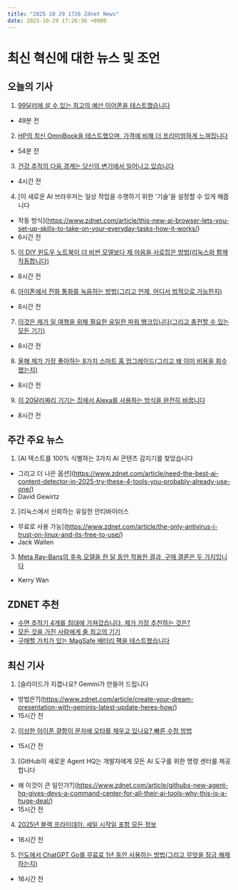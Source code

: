 ```yaml
---
title: "2025 10 29 1726 Zdnet News"
date: 2025-10-29 17:26:36 +0900
---
```


# 최신 혁신에 대한 뉴스 및 조언
## 오늘의 기사 

1. [99달러에 살 수 있는 최고의 예산 이어폰을 테스트했습니다](https://www.zdnet.com/article/ive-tested-dozens-of-budget-earbuds-these-are-the-best-you-can-get-for-99/) 
- 49분 전 

2. [HP의 최신 OmniBook을 테스트했으며, 가격에 비해 더 프리미엄하게 느껴집니다](https://www.zdnet.com/article/i-tested-hps-latest-omnibook-and-it-feels-more-premium-than-its-price-would-suggest/) 
- 54분 전 

3. [건강 추적의 다음 경계는 당신의 변기에서 일어나고 있습니다](https://www.zdnet.com/article/the-next-frontier-of-health-tracking-is-happening-in-your-toilet/) 
- 4시간 전 

4. [이 새로운 AI 브라우저는 일상 작업을 수행하기 위한 '기술'을 설정할 수 있게 해줍니다 
- 작동 방식](https://www.zdnet.com/article/this-new-ai-browser-lets-you-set-up-skills-to-take-on-your-everyday-tasks-how-it-works/) 
- 6시간 전 

5. [이 DIY 윈도우 노트북이 더 비싼 모델보다 제 마음을 사로잡은 방법(리눅스와 함께 작동합니다)](https://www.zdnet.com/article/how-this-diy-windows-laptop-stole-my-heart-from-more-expensive-models-and-it-works-with-linux/) 
- 8시간 전 

6. [아이폰에서 전화 통화를 녹음하는 방법(그리고 언제, 어디서 법적으로 가능한지)](https://www.zdnet.com/article/how-to-record-a-phone-call-on-your-iphone-and-where-and-when-its-legal-to-do-so/) 
- 8시간 전 

7. [이것은 제가 일 여행을 위해 필요한 유일한 파워 뱅크입니다(그리고 충전할 수 있는 모든 기기)](https://www.zdnet.com/article/this-is-the-only-power-bank-ill-ever-need-for-work-travel-and-all-the-gadgets-it-can-charge/) 
- 8시간 전 

8. [올해 제가 가장 좋아하는 8가지 스마트 홈 업그레이드(그리고 왜 이미 비용을 회수했는지)](https://www.zdnet.com/article/my-favorite-8-smart-home-upgrades-of-the-year-and-why-theyve-already-paid-for-themselves/) 
- 8시간 전 

9. [이 20달러짜리 기기는 집에서 Alexa를 사용하는 방식을 완전히 바꿉니다](https://www.zdnet.com/article/this-20-gadget-will-completely-change-how-you-use-alexa-at-home/) 
- 8시간 전 

## 주간 주요 뉴스 

1. [AI 텍스트를 100% 식별하는 3가지 AI 콘텐츠 감지기를 찾았습니다 
- 그리고 더 나은 옵션](https://www.zdnet.com/article/need-the-best-ai-content-detector-in-2025-try-these-4-tools-you-probably-already-use-one/) 
- David Gewirtz 

2. [리눅스에서 신뢰하는 유일한 안티바이러스 
- 무료로 사용 가능](https://www.zdnet.com/article/the-only-antivirus-i-trust-on-linux-and-its-free-to-use/) 
- Jack Wallen 

3. [Meta Ray-Bans의 후속 모델을 한 달 동안 착용한 결과, 구매 결론은 두 가지입니다](https://www.zdnet.com/article/i-wore-the-meta-ray-bans-successor-for-a-month-and-my-buying-verdict-is-two-fold/) 
- Kerry Wan 

## ZDNET 추천 

- [수면 추적기 4개를 침대에 가져갔습니다. 제가 가장 추천하는 것은?](https://www.zdnet.com/article/best-sleep-tracker/) 
- [모든 것을 가진 사람에게 줄 최고의 기기](https://www.zdnet.com/article/gadget-gift-guide/) 
- [구매할 가치가 있는 MagSafe 배터리 팩을 테스트했습니다](https://www.zdnet.com/article/best-magsafe-battery/) 

## 최신 기사 

1. [슬라이드가 지겹나요? Gemini가 만들어 드립니다 
- 방법은?](https://www.zdnet.com/article/create-your-dream-presentation-with-geminis-latest-update-heres-how/) 
- 15시간 전 

2. [이상한 아이폰 결함이 문자에 오타를 채우고 있나요? 빠른 수정 방법](https://www.zdnet.com/article/is-this-weird-iphone-glitch-filling-your-texts-with-typos-try-these-quick-fixes/) 
- 15시간 전 

3. [GitHub의 새로운 Agent HQ는 개발자에게 모든 AI 도구를 위한 명령 센터를 제공합니다 
- 왜 이것이 큰 일인가?](https://www.zdnet.com/article/githubs-new-agent-hq-gives-devs-a-command-center-for-all-their-ai-tools-why-this-is-a-huge-deal/) 
- 15시간 전 

4. [2025년 블랙 프라이데이: 세일 시작일 포함 모든 정보](https://www.zdnet.com/article/black-friday-2025-everything-you-need-to-know-about-holiday-shopping/) 
- 16시간 전 

5. [인도에서 ChatGPT Go를 무료로 1년 동안 사용하는 방법(그리고 무엇을 잠금 해제하는지)](https://www.zdnet.com/article/how-to-get-chatgpt-go-free-for-a-year-in-india-and-what-it-unlocks/) 
- 16시간 전